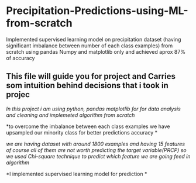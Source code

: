 # Precipitation-Predictions-using-ML-from-scratch
Implemented supervised learning model on precipitation dataset (having significant imbalance between number of each class examples) from scratch using pandas Numpy and matplotlib only and achieved aprox 87% of accuracy
## This file will guide you for project and Carries som intuition behind decisions that i took in projec
*In this project i am using python, pandas matplotlib for for data analysis and cleaning and implemeted algorithm from scratch* 

*to overcome the imbalance between each class examples we have upsampled our minority class for better predictions accuracy *

*we are having dataset with around 1800 examples and having 15 features of course all of them are not worth predicting the 
target variable(PRCP) so we used Chi-square technique to predict which feature we are going feed in algorithm*

*I implemented supervised learning model for prediction  *
